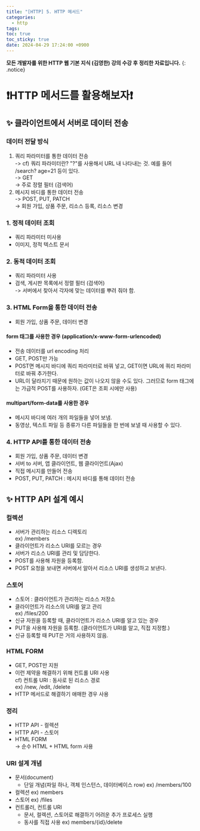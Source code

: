 ```yaml
---
title: "[HTTP] 5. HTTP 메서드"
categories:
  - http
tags:
toc: true
toc_sticky: true
date: 2024-04-29 17:24:00 +0900
---
```


<strong>모든 개발자를 위한 HTTP 웹 기본 지식 (김영한) 강의 수강 후 정리한 자료입니다.</strong>
{: .notice}

# ❗HTTP 메서드를 활용해보자❗

## ✨ 클라이언트에서 서버로 데이터 전송

### 데이터 전달 방식

1. 쿼리 파라미터를 통한 데이터 전송
   <br /> -> cf) 쿼리 파라미터란? "?"를 사용해서 URL 내 나타내는 것. 예를 들어 /search? age=21 등이 있다.
   <br /> -> GET
   <br /> -> 주로 정렬 필터 (검색어)
2. 메시지 바디를 통한 데이터 전송
   <br /> -> POST, PUT, PATCH
   <br /> -> 회원 가입, 상품 주문, 리소스 등록, 리소스 변경

### 1. 정적 데이터 조회

- 쿼리 파라미터 미사용
- 이미지, 정적 텍스트 문서

### 2. 동적 데이터 조회

- 쿼리 파라미터 사용
- 검색, 게시판 목록에서 정렬 필터 (검색어)
  <br /> -> 서버에서 찾아서 각자에 맞는 데이터를 뿌려 줘야 함.

### 3. HTML Form을 통한 데이터 전송

- 회원 가입, 상품 주문, 데이터 변경

#### form 태그를 사용한 경우 (application/x-www-form-urlencoded)

- 전송 데이터를 url encoding 처리
- GET, POST만 가능
- POST면 메시지 바디에 쿼리 파라미터로 바꿔 넣고, GET이면 URL에 쿼리 파라미터로 바꿔 추가한다.
- URL이 달라지기 때문에 원하는 값이 나오지 않을 수도 있다. 그러므로 form 태그에는 가급적 POST를 사용하자. (GET은 조회 시에만 사용)

#### multipart/form-data를 사용한 경우

- 메시지 바디에 여러 개의 파일들을 넣어 보냄.
- 동영상, 텍스트 파일 등 종류가 다른 파일들을 한 번에 보낼 때 사용할 수 있다.

### 4. HTTP API를 통한 데이터 전송

- 회원 가입, 상품 주문, 데이터 변경
- 서버 to 서버, 앱 클라이언트, 웹 클라이언트(Ajax)
- 직접 메시지를 만들어 전송
- POST, PUT, PATCH : 메시지 바디를 통해 데이터 전송

## ✨ HTTP API 설계 예시

### 컬렉션

- 서버가 관리하는 리소스 디렉토리
  <br /> ex) /members
- 클라이언트가 리소스 URI를 모르는 경우
- 서버가 리소스 URI를 관리 및 담당한다.
- POST를 사용해 자원을 등록함.
- POST 요청을 보내면 서버에서 알아서 리소스 URI를 생성하고 보낸다.

### 스토어

- 스토어 : 클라이언트가 관리하는 리소스 저장소
- 클라이언트가 리소스의 URI를 알고 관리
  <br /> ex) /files/200
- 신규 자원을 등록할 때, 클라이언트가 리소스 URI를 알고 있는 경우
- PUT을 사용해 자원을 등록함. (클라이언트가 URI를 알고, 직접 지정함.)
- 신규 등록할 때 PUT은 거의 사용하지 않음.

### HTML FORM

- GET, POST만 지원
- 이런 제약을 해결하기 위해 컨트롤 URI 사용
  <br /> cf) 컨트롤 URI : 동사로 된 리소스 경로
  <br /> ex) /new, /edit, /delete
- HTTP 메서드로 해결하기 애매한 경우 사용

### 정리

- HTTP API - 컬렉션
- HTTP API - 스토어
- HTML FORM
  <br /> -> 순수 HTML + HTML form 사용

### URI 설계 개념

- 문서(document)
  - 단일 개념(파일 하나, 객체 인스턴스, 데이터베이스 row)
    ex) /members/100
- 컬렉션
  ex) members
- 스토어
  ex) /files
- 컨트롤러, 컨트롤 URI
  - 문서, 컬렉션, 스토어로 해결하기 어려운 추가 프로세스 실행
  - 동사를 직접 사용
    ex) members/{id}/delete
